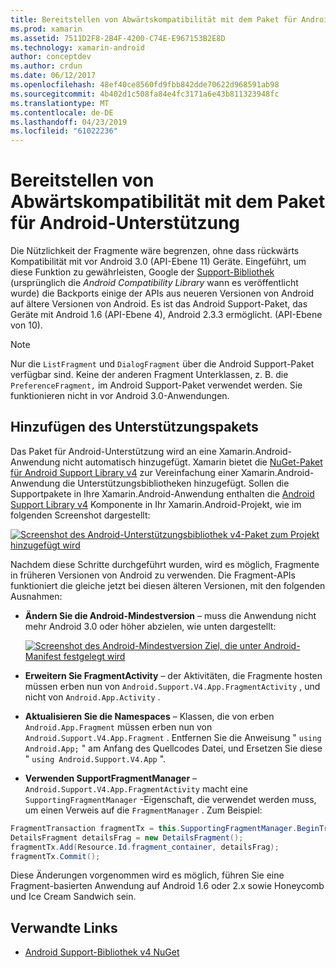 ```yaml
---
title: Bereitstellen von Abwärtskompatibilität mit dem Paket für Android-Unterstützung
ms.prod: xamarin
ms.assetid: 7511D2F8-2B4F-4200-C74E-E967153B2E8D
ms.technology: xamarin-android
author: conceptdev
ms.author: crdun
ms.date: 06/12/2017
ms.openlocfilehash: 48ef40ce8560fd9fbb842dde70622d968591ab98
ms.sourcegitcommit: 4b402d1c508fa84e4fc3171a6e43b811323948fc
ms.translationtype: MT
ms.contentlocale: de-DE
ms.lasthandoff: 04/23/2019
ms.locfileid: "61022236"
---
```

# <a name="providing-backwards-compatibility-with-the-android-support-package"></a>Bereitstellen von Abwärtskompatibilität mit dem Paket für Android-Unterstützung

Die Nützlichkeit der Fragmente wäre begrenzen, ohne dass rückwärts Kompatibilität mit vor Android 3.0 (API-Ebene 11) Geräte. Eingeführt, um diese Funktion zu gewährleisten, Google der [Support-Bibliothek](https://developer.android.com/sdk/compatibility-library.html) (ursprünglich die *Android Compatibility Library* wann es veröffentlicht wurde) die Backports einige der APIs aus neueren Versionen von Android auf ältere Versionen von Android. Es ist das Android Support-Paket, das Geräte mit Android 1.6 (API-Ebene 4), Android 2.3.3 ermöglicht. (API-Ebene von 10).

> [!NOTE]
> Nur die `ListFragment` und `DialogFragment` über die Android Support-Paket verfügbar sind. Keine der anderen Fragment Unterklassen, z. B. die `PreferenceFragment,` im Android Support-Paket verwendet werden. Sie funktionieren nicht in vor Android 3.0-Anwendungen. 


## <a name="adding-the-support-package"></a>Hinzufügen des Unterstützungspakets

Das Paket für Android-Unterstützung wird an eine Xamarin.Android-Anwendung nicht automatisch hinzugefügt. Xamarin bietet die [NuGet-Paket für Android Support Library v4](https://www.nuget.org/packages/Xamarin.Android.Support.v4/) zur Vereinfachung einer Xamarin.Android-Anwendung die Unterstützungsbibliotheken hinzugefügt. Sollen die Supportpakete in Ihre Xamarin.Android-Anwendung enthalten die [Android Support Library v4](https://www.nuget.org/packages/Xamarin.Android.Support.v4/) Komponente in Ihr Xamarin.Android-Projekt, wie im folgenden Screenshot dargestellt: 

[![Screenshot des Android-Unterstützungsbibliothek v4-Paket zum Projekt hinzugefügt wird](providing-backwards-compatibility-images/02-sml.png)](providing-backwards-compatibility-images/02.png#lightbox)

Nachdem diese Schritte durchgeführt wurden, wird es möglich, Fragmente in früheren Versionen von Android zu verwenden. Die Fragment-APIs funktioniert die gleiche jetzt bei diesen älteren Versionen, mit den folgenden Ausnahmen: 

-   **Ändern Sie die Android-Mindestversion** &ndash; muss die Anwendung nicht mehr Android 3.0 oder höher abzielen, wie unten dargestellt: 

    [![Screenshot des Android-Mindestversion Ziel, die unter Android-Manifest festgelegt wird](providing-backwards-compatibility-images/03-sml.png)](providing-backwards-compatibility-images/03.png#lightbox)

-   **Erweitern Sie FragmentActivity** &ndash; der Aktivitäten, die Fragmente hosten müssen erben nun von `Android.Support.V4.App.FragmentActivity` , und nicht von `Android.App.Activity` . 

-   **Aktualisieren Sie die Namespaces** &ndash; Klassen, die von erben `Android.App.Fragment` müssen erben nun von `Android.Support.V4.App.Fragment` . Entfernen Sie die Anweisung " `using Android.App;` " am Anfang des Quellcodes Datei, und Ersetzen Sie diese " `using Android.Support.V4.App` ". 

-   **Verwenden SupportFragmentManager** &ndash; `Android.Support.V4.App.FragmentActivity` macht eine `SupportingFragmentManager` -Eigenschaft, die verwendet werden muss, um einen Verweis auf die `FragmentManager` . Zum Beispiel: 

```csharp
FragmentTransaction fragmentTx = this.SupportingFragmentManager.BeginTransaction();
DetailsFragment detailsFrag = new DetailsFragment();
fragmentTx.Add(Resource.Id.fragment_container, detailsFrag);
fragmentTx.Commit();
```

Diese Änderungen vorgenommen wird es möglich, führen Sie eine Fragment-basierten Anwendung auf Android 1.6 oder 2.x sowie Honeycomb und Ice Cream Sandwich sein. 


## <a name="related-links"></a>Verwandte Links

- [Android Support-Bibliothek v4 NuGet](https://www.nuget.org/packages/Xamarin.Android.Support.v4/)
